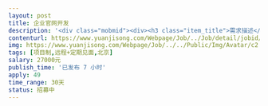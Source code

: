 ```yaml
---                
layout: post       
title: 企业官网开发           
description: '<div class="mobmid"><div><h3 class="item_title">需求描述</h3><p>一、需求描述：<br/>一个企业官网制作，包括品牌介绍-产品图片-图片展示-店铺信息，需要手机、PC自适应，需要有会原型图和UI的团队整包进行开发，如果同时满足微博内嵌之类的附加功能费用可以增加。<br/>需要一个管理员后台<br/> <br/>二、合作方式：<br/>项目制，北京远程开发+见面对需求，时间1个月，费用28000，可谈。</p></div><!--info end--></div>'     
contenturl: https://www.yuanjisong.com/Webpage/Job/../Job/detail/jobid/101489      
img: https://www.yuanjisong.com/Webpage/Job/../../Public/Img/Avatar/c2.jpg             
tags: [项目制,远程+定期见面,北京]            
salary: 27000元          
publish_time: '已发布 7 小时'         
apply: 49                   
time_range: 30天              
status: 招募中                  
---                 
```

